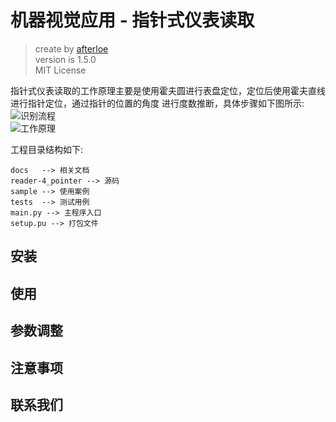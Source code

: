 # 机器视觉应用 - 指针式仪表读取
> create by [afterloe](lm6289511@gmail.com)  
> version is 1.5.0  
> MIT License  

指针式仪表读取的工作原理主要是使用霍夫圆进行表盘定位，定位后使用霍夫直线进行指针定位，通过指针的位置的角度
进行度数推断，具体步骤如下图所示:  
![识别流程](docs/process_4_detector.png)  
![工作原理](docs/principle.png)  

工程目录结构如下:
```
docs   --> 相关文档
reader-4_pointer --> 源码
sample --> 使用案例
tests  --> 测试用例
main.py --> 主程序入口
setup.pu --> 打包文件
```

## 安装

## 使用

## 参数调整

## 注意事项

## 联系我们